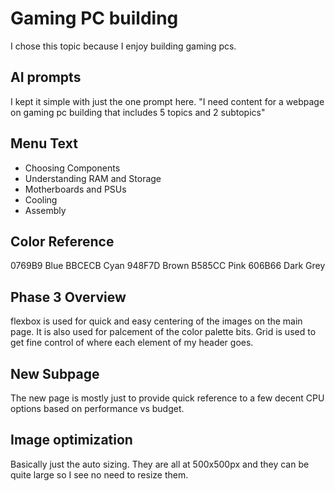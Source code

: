 # Gaming PC building
I chose this topic because I enjoy building gaming pcs.
## AI prompts
I kept it simple with just the one prompt here.
"I need content for a webpage on gaming pc building that includes 5 topics and 2 subtopics"

## Menu Text
* Choosing Components
* Understanding RAM and Storage
* Motherboards and PSUs
* Cooling
* Assembly

## Color Reference
0769B9 Blue
BBCECB Cyan
948F7D Brown
B585CC Pink
606B66 Dark Grey

## Phase 3 Overview
flexbox is used for quick and easy centering of the images on the main page. It is also used for palcement of the color palette bits.
Grid is used to get fine control of where each element of my header goes.
## New Subpage
The new page is mostly just to provide quick reference to a few decent CPU options based on performance vs budget.
## Image optimization
Basically just the auto sizing. They are all at 500x500px and they can be quite large so I see no need to resize them.